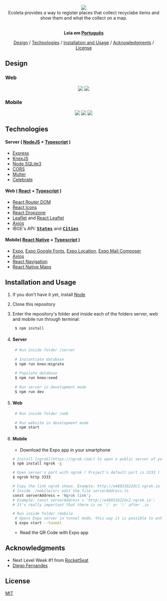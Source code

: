 <p align="center">
  <img src="https://raw.githubusercontent.com/alvaromrveiga/ecoleta-nlw/master/web/src/assets/logo.svg"><br>
  Ecoleta provides a way to register places that collect recyclabe items and show them and what the collect on a map.
</p>

<p align="center">
  <br><b>Leia em <a href="https://github.com/alvaromrveiga/ecoleta-nlw/blob/master/README.md">Português</a></b><br>
</p>

<p align="center">
  <a href="#design">Design</a> / 
  <a href="#technologies">Technologies</a> / 
  <a href="#installation-and-usage">Installation and Usage</a> / 
  <a href="#acknowledgments">Acknowledgments</a> / 
  <a href="#license">License</a>  
</p>

## Design
### Web
<p align="center">
  <img src="https://raw.githubusercontent.com/alvaromrveiga/ecoleta-nlw/assets/web-beginning.png">
  <img src="https://raw.githubusercontent.com/alvaromrveiga/ecoleta-nlw/assets/web-create-point.gif">
</p>

### Mobile
<p align="center">
  <img src="https://raw.githubusercontent.com/alvaromrveiga/ecoleta-nlw/assets/mobile-beginning.jpeg">
  <img src="https://raw.githubusercontent.com/alvaromrveiga/ecoleta-nlw/assets/mobile-point-details.jpeg">
  <img src="https://raw.githubusercontent.com/alvaromrveiga/ecoleta-nlw/assets/mobile-map.gif">
</p>

## Technologies
#### Server ( [NodeJS](https://nodejs.org/en/) + [Typescript](https://www.typescriptlang.org/) )
 * [Express](https://expressjs.com/)
 * [KnexJS](http://knexjs.org/)
 * [Node SQLite3](https://github.com/mapbox/node-sqlite3)
 * [CORS](https://github.com/expressjs/cors)
 * [Multer](https://github.com/expressjs/multer)
 * [Celebrate](https://github.com/arb/celebrate)

#### Web ( [React](https://reactjs.org/) + [Typescript](https://www.typescriptlang.org/) )
 * [React Router DOM](https://github.com/ReactTraining/react-router/tree/master/packages/react-router-dom)
 * [React Icons](https://react-icons.github.io/react-icons/)
 * [React Dropzone](https://github.com/react-dropzone/react-dropzone)
 * [Leaflet](https://leafletjs.com/) and [React Leaflet](https://react-leaflet.js.org/)
 * [Axios](https://github.com/axios/axios)
 * IBGE's API: **<kbd>[States](https://servicodados.ibge.gov.br/api/docs/localidades?versao=1#api-UFs-estadosGet)</kbd>** and **<kbd>[Cities](https://servicodados.ibge.gov.br/api/docs/localidades?versao=1#api-Municipios-estadosUFMunicipiosGet)</kbd>**
 
#### Mobile( [React Native]() + [Typescript](https://www.typescriptlang.org/) )
 * [Expo](https://expo.io/), [Expo Google Fonts](https://github.com/expo/google-fonts), [Expo Location](https://docs.expo.io/versions/latest/sdk/location/), [Expo Mail Composer](https://docs.expo.io/versions/latest/sdk/mail-composer/)
 * [Axios](https://github.com/axios/axios)
 * [React Navigation](https://reactnavigation.org/docs/getting-started)
 * [React Native Maps](https://github.com/react-native-community/react-native-maps)

## Installation and Usage
 1. If you don't have it yet, install [Node](https://nodejs.org/en/download/)
 1. Clone this repository
 1. Enter the repository's folder and inside each of the folders server, web and mobile run through terminal:
    ```sh 
     $ npm install 
    ```
 1. #### Server
    ```sh
     # Run inside folder /server
     
     # Instantiate database
     $ npm run knex:migrate
     
     # Populate database
     $ npm run knex:seed
     
     # Run server in development mode
     $ npm run dev
    ```
   
 1. #### Web
    ```sh
     # Run inside folder /web
     
     # Run website in development mode
     $ npm start
    ```
   
 1. #### Mobile
    * Download the Expo app in your smartphone
     ```sh
     # Install [ngrok](https://ngrok.com/) to open a public server of your localhost
     $ npm install ngrok -g
     
     # Open server's port with ngrok ( Project's default port is 3333 )
     $ ngrok http 3333
     
     # Copy the link ngrok shows. Example: http://e48931b22dc2.ngrok.io
     # Inside ./mobile/src edit the file serverAddress.ts
     const serverAddress = 'Ngrok link';     
     # Example: const serverAddress = 'http://e48931b22dc2.ngrok.io';
     # It's really important that there is no '/' or '\' after .io
     
     # Run inside folder /mobile
      # Opens Expo server in tunnel mode, this way it is possible to enter in the same Wi-Fi but in different IPs (DHCP)
      $ expo start --tunnel
    ```
    * Read the QR Code with Expo app

## Acknowledgments
* Next Level Week #1 from [RocketSeat](https://rocketseat.com.br/)
* [Diego Fernandes](https://github.com/diego3g)

## License
[MIT](https://choosealicense.com/licenses/mit/)
